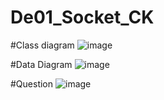 # De01_Socket_CK
#Class diagram
![image](https://github.com/KittoLapTrinh/De01_Socket_CK/assets/96908923/1976ee04-6bd0-4f30-9db1-d2ca5a83f9ba)

#Data Diagram
![image](https://github.com/KittoLapTrinh/De01_Socket_CK/assets/96908923/ab69e60e-c1fc-4659-8676-c1bd5f558e9a)

#Question
![image](https://github.com/KittoLapTrinh/De01_Socket_CK/assets/96908923/65fdfd56-142e-4664-b1dd-737ad042e9e3)
